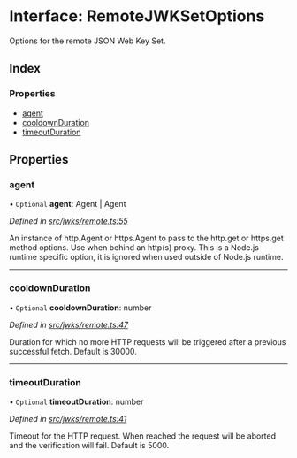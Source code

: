 # Interface: RemoteJWKSetOptions

Options for the remote JSON Web Key Set.

## Index

### Properties

* [agent](_jwks_remote_.remotejwksetoptions.md#agent)
* [cooldownDuration](_jwks_remote_.remotejwksetoptions.md#cooldownduration)
* [timeoutDuration](_jwks_remote_.remotejwksetoptions.md#timeoutduration)

## Properties

### agent

• `Optional` **agent**: Agent \| Agent

*Defined in [src/jwks/remote.ts:55](https://github.com/panva/jose/blob/v3.1.2/src/jwks/remote.ts#L55)*

An instance of http.Agent or https.Agent to pass to the http.get or
https.get method options. Use when behind an http(s) proxy.
This is a Node.js runtime specific option, it is ignored
when used outside of Node.js runtime.

___

### cooldownDuration

• `Optional` **cooldownDuration**: number

*Defined in [src/jwks/remote.ts:47](https://github.com/panva/jose/blob/v3.1.2/src/jwks/remote.ts#L47)*

Duration for which no more HTTP requests will be triggered
after a previous successful fetch. Default is 30000.

___

### timeoutDuration

• `Optional` **timeoutDuration**: number

*Defined in [src/jwks/remote.ts:41](https://github.com/panva/jose/blob/v3.1.2/src/jwks/remote.ts#L41)*

Timeout for the HTTP request. When reached the request will be
aborted and the verification will fail. Default is 5000.
